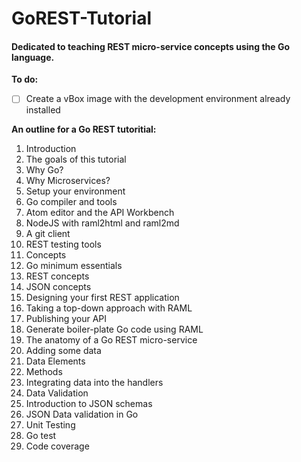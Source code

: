 # GoREST-Tutorial
#### Dedicated to teaching REST micro-service concepts using the Go language.

**To do:**
- [ ] Create a vBox image with the development environment already installed

**An outline for a Go REST tutoritial:**
1. Introduction
  1. The goals of this tutorial
  2. Why Go?
  3. Why Microservices?
1. Setup your environment
  1. Go compiler and tools
  2. Atom editor and the API Workbench
  3. NodeJS with raml2html and raml2md
  4. A git client
  5. REST testing tools
2. Concepts
  1. Go minimum essentials
  2. REST concepts
  3. JSON concepts
3. Designing your first REST application
  1. Taking a top-down approach with RAML
  2. Publishing your API
  3. Generate boiler-plate Go code using RAML
  4. The anatomy of a Go REST micro-service
4. Adding some data
  1. Data Elements
  2. Methods
  3. Integrating data into the handlers
5. Data Validation
  1. Introduction to JSON schemas
  2. JSON Data validation in Go
6. Unit Testing
  1. Go test
  2. Code coverage
